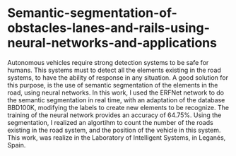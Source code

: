# Semantic-segmentation-of-obstacles-lanes-and-rails-using-neural-networks-and-applications
Autonomous vehicles require strong detection systems to be safe for humans. This systems must to detect all the elements existing in the road systems, to have the ability of response in any situation. A good solution for this purpose, is the use of semantic segmentation of the elements in the road, using neural networks. In this work, I used the ERFNet network to do the semantic segmentation in real time, with an adaptation of the database BBD100K, modifying the labels to create new elements to be recognize. The training of the neural network provides an accuracy of 64.75%. Using the segmentation, I realized an algortihm to count the number of the roads existing in the road system, and the position of the vehicle in this system. This work, was realize in the Laboratory of Intelligent Systems, in Leganés, Spain.
